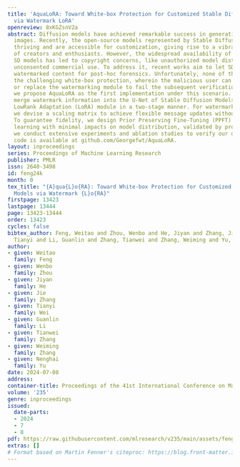 ```yaml
---
title: 'AquaLoRA: Toward White-box Protection for Customized Stable Diffusion Models
  via Watermark LoRA'
openreview: 8xKGZsnV2a
abstract: Diffusion models have achieved remarkable success in generating high-quality
  images. Recently, the open-source models represented by Stable Diffusion (SD) are
  thriving and are accessible for customization, giving rise to a vibrant community
  of creators and enthusiasts. However, the widespread availability of customized
  SD models has led to copyright concerns, like unauthorized model distribution and
  unconsented commercial use. To address it, recent works aim to let SD models output
  watermarked content for post-hoc forensics. Unfortunately, none of them can achieve
  the challenging white-box protection, wherein the malicious user can easily remove
  or replace the watermarking module to fail the subsequent verification. For this,
  we propose AquaLoRA as the first implementation under this scenario. Briefly, we
  merge watermark information into the U-Net of Stable Diffusion Models via a watermark
  LowRank Adaptation (LoRA) module in a two-stage manner. For watermark LoRA module,
  we devise a scaling matrix to achieve flexible message updates without retraining.
  To guarantee fidelity, we design Prior Preserving Fine-Tuning (PPFT) to ensure watermark
  learning with minimal impacts on model distribution, validated by proofs. Finally,
  we conduct extensive experiments and ablation studies to verify our design. Our
  code is available at github.com/Georgefwt/AquaLoRA.
layout: inproceedings
series: Proceedings of Machine Learning Research
publisher: PMLR
issn: 2640-3498
id: feng24k
month: 0
tex_title: "{A}qua{L}o{RA}: Toward White-box Protection for Customized Stable Diffusion
  Models via Watermark {L}o{RA}"
firstpage: 13423
lastpage: 13444
page: 13423-13444
order: 13423
cycles: false
bibtex_author: Feng, Weitao and Zhou, Wenbo and He, Jiyan and Zhang, Jie and Wei,
  Tianyi and Li, Guanlin and Zhang, Tianwei and Zhang, Weiming and Yu, Nenghai
author:
- given: Weitao
  family: Feng
- given: Wenbo
  family: Zhou
- given: Jiyan
  family: He
- given: Jie
  family: Zhang
- given: Tianyi
  family: Wei
- given: Guanlin
  family: Li
- given: Tianwei
  family: Zhang
- given: Weiming
  family: Zhang
- given: Nenghai
  family: Yu
date: 2024-07-08
address:
container-title: Proceedings of the 41st International Conference on Machine Learning
volume: '235'
genre: inproceedings
issued:
  date-parts:
  - 2024
  - 7
  - 8
pdf: https://raw.githubusercontent.com/mlresearch/v235/main/assets/feng24k/feng24k.pdf
extras: []
# Format based on Martin Fenner's citeproc: https://blog.front-matter.io/posts/citeproc-yaml-for-bibliographies/
---
```

